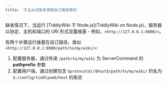 ```yaml
---
title: '于主从式版本使用自订路径首码'
---
```


缺省情况下，当运行 [TiddlyWiki 于 Node.js](TiddlyWiki on Node.js)，服务器以协定、主机和端口的 URI 形式显露维基 - 例如，`<http://127.0.0.1:8080/>`。

有两个步骤运行维基在自订路径，类似 `<http://127.0.0.1:8080/path/to/my/wiki/>`:

1. 配置服务器，通过传递 `/path/to/my/wiki` 为 ServerCommand 的 **pathprefix** 参数
1. 配置用户端，通过创建包含 `$protocol$//$host$/path/to/my/wiki/` 的名为 `$:/config/tiddlyweb/host` 的条目


